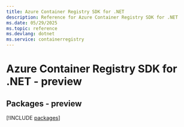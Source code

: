 ```yaml
---
title: Azure Container Registry SDK for .NET
description: Reference for Azure Container Registry SDK for .NET
ms.date: 05/29/2025
ms.topic: reference
ms.devlang: dotnet
ms.service: containerregistry
---
```

# Azure Container Registry SDK for .NET - preview
## Packages - preview
[!INCLUDE [packages](container-registry-index.md)]